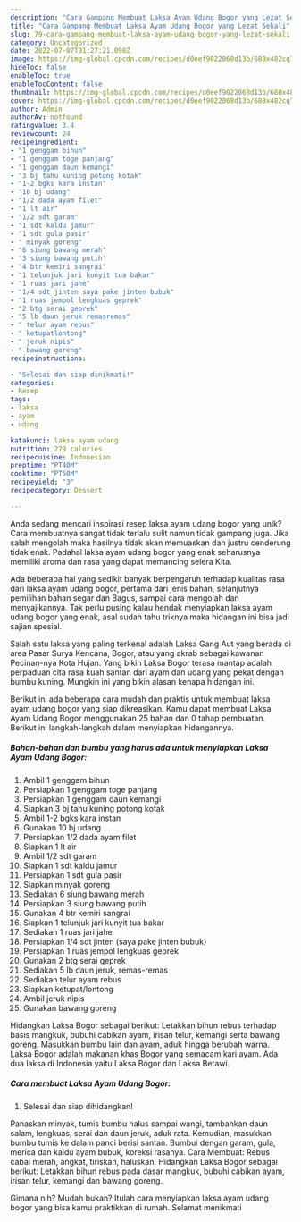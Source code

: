 ```yaml
---
description: "Cara Gampang Membuat Laksa Ayam Udang Bogor yang Lezat Sekali"
title: "Cara Gampang Membuat Laksa Ayam Udang Bogor yang Lezat Sekali"
slug: 79-cara-gampang-membuat-laksa-ayam-udang-bogor-yang-lezat-sekali
category: Uncategorized
date: 2022-07-07T01:27:21.098Z
image: https://img-global.cpcdn.com/recipes/d0eef9022068d13b/680x482cq70/laksa-ayam-udang-bogor-foto-resep-utama.jpg
hideToc: false
enableToc: true
enableTocContent: false
thumbnail: https://img-global.cpcdn.com/recipes/d0eef9022068d13b/680x482cq70/laksa-ayam-udang-bogor-foto-resep-utama.jpg
cover: https://img-global.cpcdn.com/recipes/d0eef9022068d13b/680x482cq70/laksa-ayam-udang-bogor-foto-resep-utama.jpg
author: Admin
authorAv: notfound
ratingvalue: 3.4
reviewcount: 24
recipeingredient:
- "1 genggam bihun"
- "1 genggam toge panjang"
- "1 genggam daun kemangi"
- "3 bj tahu kuning potong kotak"
- "1-2 bgks kara instan"
- "10 bj udang"
- "1/2 dada ayam filet"
- "1 lt air"
- "1/2 sdt garam"
- "1 sdt kaldu jamur"
- "1 sdt gula pasir"
- " minyak goreng"
- "6 siung bawang merah"
- "3 siung bawang putih"
- "4 btr kemiri sangrai"
- "1 telunjuk jari kunyit tua bakar"
- "1 ruas jari jahe"
- "1/4 sdt jinten saya pake jinten bubuk"
- "1 ruas jempol lengkuas geprek"
- "2 btg serai geprek"
- "5 lb daun jeruk remasremas"
- " telur ayam rebus"
- " ketupatlontong"
- " jeruk nipis"
- " bawang goreng"
recipeinstructions:

- "Selesai dan siap dinikmati!"
categories:
- Resep
tags:
- laksa
- ayam
- udang

katakunci: laksa ayam udang 
nutrition: 279 calories
recipecuisine: Indonesian
preptime: "PT40M"
cooktime: "PT50M"
recipeyield: "3"
recipecategory: Dessert

---
```





Anda sedang mencari inspirasi resep laksa ayam udang bogor yang unik? Cara membuatnya sangat tidak terlalu sulit namun tidak gampang juga. Jika salah mengolah maka hasilnya tidak akan memuaskan dan justru cenderung tidak enak. Padahal laksa ayam udang bogor yang enak seharusnya memiliki aroma dan rasa yang dapat memancing selera Kita.





Ada beberapa hal yang sedikit banyak berpengaruh terhadap kualitas rasa dari laksa ayam udang bogor, pertama dari jenis bahan, selanjutnya pemilihan bahan segar dan Bagus, sampai cara mengolah dan menyajikannya. Tak perlu pusing kalau hendak menyiapkan laksa ayam udang bogor yang enak,      asal sudah tahu triknya maka hidangan ini bisa jadi sajian spesial.














Salah satu laksa yang paling terkenal adalah Laksa Gang Aut yang berada di area Pasar Surya Kencana, Bogor, atau yang akrab sebagai kawanan Pecinan-nya Kota Hujan. Yang bikin Laksa Bogor terasa mantap adalah perpaduan cita rasa kuah santan dari ayam dan udang yang pekat dengan bumbu kuning. Mungkin ini yang bikin alasan kenapa hidangan ini.






Berikut ini ada beberapa cara mudah dan praktis untuk membuat laksa ayam udang bogor yang siap dikreasikan. Kamu dapat membuat Laksa Ayam Udang Bogor menggunakan 25 bahan dan 0 tahap pembuatan. Berikut ini langkah-langkah dalam menyiapkan hidangannya.

<!--inarticleads1-->

##### Bahan-bahan dan bumbu yang harus ada untuk menyiapkan Laksa Ayam Udang Bogor:

1. Ambil 1 genggam bihun
1. Persiapkan 1 genggam toge panjang
1. Persiapkan 1 genggam daun kemangi
1. Siapkan 3 bj tahu kuning potong kotak
1. Ambil 1-2 bgks kara instan
1. Gunakan 10 bj udang
1. Persiapkan 1/2 dada ayam filet
1. Siapkan 1 lt air
1. Ambil 1/2 sdt garam
1. Siapkan 1 sdt kaldu jamur
1. Persiapkan 1 sdt gula pasir
1. Siapkan  minyak goreng
1. Sediakan 6 siung bawang merah
1. Persiapkan 3 siung bawang putih
1. Gunakan 4 btr kemiri sangrai
1. Siapkan 1 telunjuk jari kunyit tua bakar
1. Sediakan 1 ruas jari jahe
1. Persiapkan 1/4 sdt jinten (saya pake jinten bubuk)
1. Persiapkan 1 ruas jempol lengkuas geprek
1. Gunakan 2 btg serai geprek
1. Sediakan 5 lb daun jeruk, remas-remas
1. Sediakan  telur ayam rebus
1. Siapkan  ketupat/lontong
1. Ambil  jeruk nipis
1. Gunakan  bawang goreng


Hidangkan Laksa Bogor sebagai berikut: Letakkan bihun rebus terhadap basis mangkuk, bubuhi cabikan ayam, irisan telur, kemangi serta bawang goreng. Masukkan bumbu lain dan ayam, aduk hingga berubah warna. Laksa Bogor adalah makanan khas Bogor yang semacam kari ayam. Ada dua laksa di Indonesia yaitu Laksa Bogor dan Laksa Betawi. 

<!--inarticleads2-->

##### Cara membuat Laksa Ayam Udang Bogor:


1. Selesai dan siap dihidangkan!

Panaskan minyak, tumis bumbu halus sampai wangi, tambahkan daun salam, lengkuas, serai dan daun jeruk, aduk rata. Kemudian, masukkan bumbu tumis ke dalam panci berisi santan. Bumbui dengan garam, gula, merica dan kaldu ayam bubuk, koreksi rasanya. Cara Membuat: Rebus cabai merah, angkat, tiriskan, haluskan. Hidangkan Laksa Bogor sebagai berikut: Letakkan bihun rebus pada dasar mangkuk, bubuhi cabikan ayam, irisan telur, kemangi dan bawang goreng. 

Gimana nih? Mudah bukan? Itulah cara menyiapkan laksa ayam udang bogor yang bisa kamu praktikkan di rumah. Selamat menikmati
